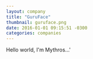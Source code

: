 ```yaml
---
layout: company
title: "GuruFace"
thumbnail: guruface.png
date: 2016-01-01 09:15:51 -0300
categories: companies
---
```

Hello world, I'm Mythros...'